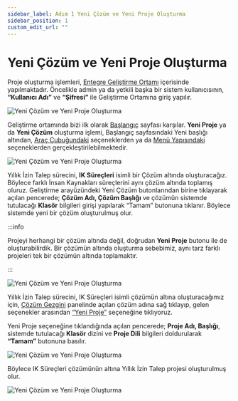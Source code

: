 ```yaml
---
sidebar_label: Adım 1 Yeni Çözüm ve Yeni Proje Oluşturma
sidebar_position: 1
custom_edit_url: ""
---
```


# Yeni Çözüm ve Yeni Proje Oluşturma

Proje oluşturma işlemleri, [Entegre Geliştirme Ortamı](ide/index.mdx) içerisinde yapılmaktadır. Öncelikle admin ya da yetkili başka bir sistem kullanıcısının, **“Kullanıcı Adı”** ve **“Şifresi”** ile Geliştirme Ortamına giriş yapılır.

![Yeni Çözüm ve Yeni Proje Oluşturma](https://docsbimser.blob.core.windows.net/imagecontainer/auto-upload9559d8b4-0a1b-4541-bfdb-ed01906f4e12)

Geliştirme ortamında bizi ilk olarak [Başlangıç](ide/menu-structure/view/startup.md) sayfası karşılar. **Yeni Proje** ya da **Yeni Çözüm** oluşturma işlemi, Başlangıç sayfasındaki Yeni başlığı altından, [Araç Çubuğundaki](ide/toolbar.md) seçeneklerden ya da [Menü Yapısındaki](ide/menu-structure/index.mdx) seçeneklerden gerçekleştirilebilmektedir.

![Yeni Çözüm ve Yeni Proje Oluşturma](https://docsbimser.blob.core.windows.net/imagecontainer/auto-upload3831d096-2938-4a74-bbd6-abe19e783144)

Yıllık İzin Talep sürecini, **IK Süreçleri** isimli bir Çözüm altında oluşturacağız. Böylece farklı İnsan Kaynakları süreçlerini aynı çözüm altında toplamış oluruz. Geliştirme arayüzündeki Yeni Çözüm butonlarından birine tıklayarak açılan pencerede; **Çözüm Adı, Çözüm Başlığı** ve çözümün sistemde tutulacağı **Klasör** bilgileri girişi yapılarak “Tamam” butonuna tıklanır. Böylece sistemde yeni bir çözüm oluşturulmuş olur.

:::info

Projeyi herhangi bir çözüm altında değil, doğrudan **Yeni Proje** butonu ile de oluşturabilirdik. Bir çözümün altında oluşturma sebebimiz, aynı tarz farklı projeleri tek bir çözümün altında toplamaktır.

:::

![Yeni Çözüm ve Yeni Proje Oluşturma](https://docsbimser.blob.core.windows.net/imagecontainer/auto-uploaddc7aaed5-439a-418b-a10c-7fe97b325ed4)

Yıllık İzin Talep sürecini, IK Süreçleri isimli çözümün altına oluşturacağımız için, [Çözüm Gezgini](ide/menu-structure/view/solution-explorer.md) panelinde açılan çözüm adına sağ tıklayıp, gelen seçenekler arasından [“Yeni Proje”](ide-operations/create-new-project.md) seçeneğine tıklıyoruz.

Yeni Proje seçeneğine tıklandığında açılan pencerede; **Proje Adı, Başlığı**, sistemde tutulacağı **Klasör** dizini ve **Proje Dili** bilgileri doldurularak **“Tamam”** butonuna basılır.

![Yeni Çözüm ve Yeni Proje Oluşturma](https://docsbimser.blob.core.windows.net/imagecontainer/auto-upload29061797-3529-4a97-a0c6-a47679c6a155)

Böylece IK Süreçleri çözümünün altına Yıllık İzin Talep projesi oluşturulmuş olur.

![Yeni Çözüm ve Yeni Proje Oluşturma](https://docsbimser.blob.core.windows.net/imagecontainer/auto-uploade3b3bf19-5c2b-49d1-aee0-326661e34b90)